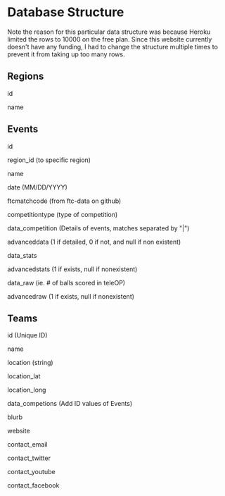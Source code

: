 # Database Structure

Note the reason for this particular data structure was because Heroku limited the rows to 10000 on the free plan. Since this website currently doesn't have any funding, I had to change the structure multiple times to prevent it from taking up too many rows.

## Regions
id

name

## Events
id

region_id (to specific region)

name

date (MM/DD/YYYY)

ftcmatchcode (from ftc-data on github)

competitiontype (type of competition)

data_competition (Details of events, matches separated by "|")

advanceddata (1 if detailed, 0 if not, and null if non existent)

data_stats

advancedstats (1 if exists, null if nonexistent)

data_raw (ie. # of balls scored in teleOP)

advancedraw (1 if exists, null if nonexistent)


## Teams

id (Unique ID)

name

location (string)

location_lat

location_long

data_competions (Add ID values of Events)

blurb

website

contact_email

contact_twitter

contact_youtube

contact_facebook
